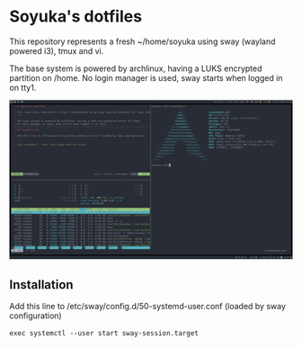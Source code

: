 # Soyuka's dotfiles

This repository represents a fresh ~/home/soyuka using sway (wayland powered i3), tmux and vi.

The base system is powered by archlinux, having a LUKS encrypted partition on /home.
No login manager is used, sway starts when logged in on tty1.

![Screenshot](./screen.png)

## Installation

Add this line to /etc/sway/config.d/50-systemd-user.conf (loaded by sway configuration)

```
exec systemctl --user start sway-session.target
```
